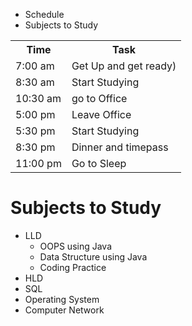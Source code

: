 - Schedule
- Subjects to Study

<table>
  <tr>
    <th><B>Time</B></th> 
    <th><B>Task</B></th>  
  </tr>
  <tr>
    <td> 7:00 am</td>
    <td>Get Up and get ready)</td>
  </tr>
  <tr>
    <td> 8:30 am </td>
    <td>Start Studying</td>
  </tr>
  <tr>
    <td> 10:30 am</td>
    <td>go to Office</td>
  </tr>
  <tr>
    <td> 5:00 pm </td>
    <td>Leave Office</td>
  </tr>
  <tr>
    <td> 5:30 pm </td>
    <td>Start Studying</td>
  </tr>
  <tr>
    <td> 8:30 pm </td>
    <td>Dinner and timepass</td>
  </tr>
  <tr>
    <td> 11:00 pm </td>
    <td>Go to Sleep</td>
  </tr>
</table>





<h1>Subjects to Study</h1>

- LLD
    - OOPS using Java
    - Data Structure using Java     
    - Coding Practice
- HLD
- SQL
- Operating System
- Computer Network 

